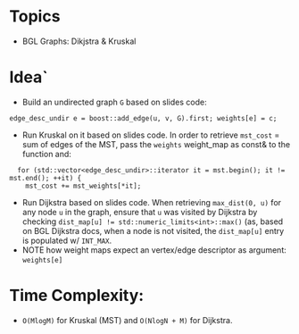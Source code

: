 # Topics
- BGL Graphs: Dikjstra & Kruskal

# Idea`
- Build an undirected graph `G` based on slides code:
```
edge_desc_undir e = boost::add_edge(u, v, G).first; weights[e] = c;
```
- Run Kruskal on it based on slides code. In order to retrieve `mst_cost` = sum of edges of the MST, pass the `weights` weight_map as const& to the function and:
```
  for (std::vector<edge_desc_undir>::iterator it = mst.begin(); it != mst.end(); ++it) {
    mst_cost += mst_weights[*it];
```
- Run Dijkstra based on slides code. When retrieving `max_dist(0, u)` for any node `u` in the graph, ensure that `u` was visited by Dijkstra by checking `dist_map[u] != std::numeric_limits<int>::max()` (as, based on BGL Dijkstra docs, when a node is not visited, the `dist_map[u]` entry is populated w/ `INT_MAX`.
- NOTE how weight maps expect an vertex/edge descriptor as argument: `weights[e]`

# Time Complexity: 
- `O(MlogM)` for Kruskal (MST) and `O(NlogN + M)` for Dijkstra.
